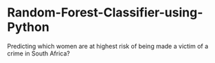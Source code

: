 # Random-Forest-Classifier-using-Python

Predicting which women are at highest risk of being made a victim of a crime in South Africa?
